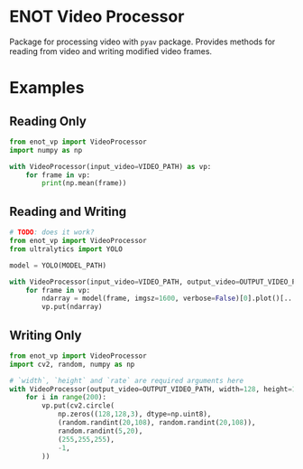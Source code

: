 # ENOT Video Processor

Package for processing video with `pyav` package.
Provides methods for reading from video and writing modified video frames.

# Examples

## Reading Only

```python
from enot_vp import VideoProcessor
import numpy as np

with VideoProcessor(input_video=VIDEO_PATH) as vp:
    for frame in vp:
        print(np.mean(frame))
```

## Reading and Writing

```python
# TODO: does it work?
from enot_vp import VideoProcessor
from ultralytics import YOLO

model = YOLO(MODEL_PATH)

with VideoProcessor(input_video=VIDEO_PATH, output_video=OUTPUT_VIDEO_PATH) as vp:
    for frame in vp:
        ndarray = model(frame, imgsz=1600, verbose=False)[0].plot()[..., ::-1]
        vp.put(ndarray)
```

## Writing Only

```python
from enot_vp import VideoProcessor
import cv2, random, numpy as np

# `width`, `height` and `rate` are required arguments here
with VideoProcessor(output_video=OUTPUT_VIDEO_PATH, width=128, height=128, rate=30) as vp:
    for i in range(200):
        vp.put(cv2.circle(
            np.zeros((128,128,3), dtype=np.uint8), 
            (random.randint(20,108), random.randint(20,108)),
            random.randint(5,20),
            (255,255,255),
            -1,
        ))
```
